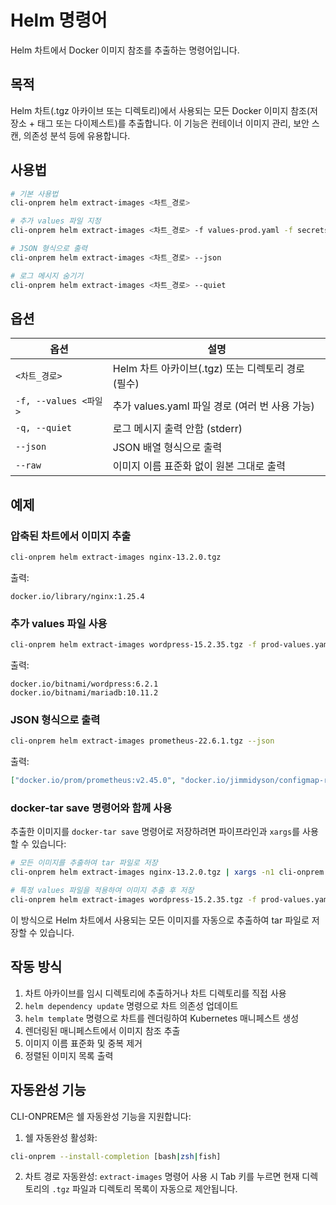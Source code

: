 # Helm 명령어

Helm 차트에서 Docker 이미지 참조를 추출하는 명령어입니다.

## 목적

Helm 차트(.tgz 아카이브 또는 디렉토리)에서 사용되는 모든 Docker 이미지 참조(저장소 + 태그 또는 다이제스트)를 추출합니다. 이 기능은 컨테이너 이미지 관리, 보안 스캔, 의존성 분석 등에 유용합니다.

## 사용법

```bash
# 기본 사용법
cli-onprem helm extract-images <차트_경로>

# 추가 values 파일 지정
cli-onprem helm extract-images <차트_경로> -f values-prod.yaml -f secrets.yaml

# JSON 형식으로 출력
cli-onprem helm extract-images <차트_경로> --json

# 로그 메시지 숨기기
cli-onprem helm extract-images <차트_경로> --quiet
```

## 옵션

| 옵션 | 설명 |
|------|------|
| `<차트_경로>` | Helm 차트 아카이브(.tgz) 또는 디렉토리 경로 (필수) |
| `-f, --values <파일>` | 추가 values.yaml 파일 경로 (여러 번 사용 가능) |
| `-q, --quiet` | 로그 메시지 출력 안함 (stderr) |
| `--json` | JSON 배열 형식으로 출력 |
| `--raw` | 이미지 이름 표준화 없이 원본 그대로 출력 |

## 예제

### 압축된 차트에서 이미지 추출

```bash
cli-onprem helm extract-images nginx-13.2.0.tgz
```

출력:
```
docker.io/library/nginx:1.25.4
```

### 추가 values 파일 사용

```bash
cli-onprem helm extract-images wordpress-15.2.35.tgz -f prod-values.yaml -f secrets.yaml
```

출력:
```
docker.io/bitnami/wordpress:6.2.1
docker.io/bitnami/mariadb:10.11.2
```

### JSON 형식으로 출력

```bash
cli-onprem helm extract-images prometheus-22.6.1.tgz --json
```

출력:
```json
["docker.io/prom/prometheus:v2.45.0", "docker.io/jimmidyson/configmap-reload:v0.8.0"]
```

### docker-tar save 명령어와 함께 사용

추출한 이미지를 `docker-tar save` 명령어로 저장하려면 파이프라인과 `xargs`를 사용할 수 있습니다:

```bash
# 모든 이미지를 추출하여 tar 파일로 저장
cli-onprem helm extract-images nginx-13.2.0.tgz | xargs -n1 cli-onprem docker-tar save -o /path/to/images/

# 특정 values 파일을 적용하여 이미지 추출 후 저장
cli-onprem helm extract-images wordpress-15.2.35.tgz -f prod-values.yaml | xargs -n1 cli-onprem docker-tar save -o /path/to/images/
```

이 방식으로 Helm 차트에서 사용되는 모든 이미지를 자동으로 추출하여 tar 파일로 저장할 수 있습니다.

## 작동 방식

1. 차트 아카이브를 임시 디렉토리에 추출하거나 차트 디렉토리를 직접 사용
2. `helm dependency update` 명령으로 차트 의존성 업데이트
3. `helm template` 명령으로 차트를 렌더링하여 Kubernetes 매니페스트 생성
4. 렌더링된 매니페스트에서 이미지 참조 추출
5. 이미지 이름 표준화 및 중복 제거
6. 정렬된 이미지 목록 출력

## 자동완성 기능

CLI-ONPREM은 쉘 자동완성 기능을 지원합니다:

1. 쉘 자동완성 활성화:
```bash
cli-onprem --install-completion [bash|zsh|fish]
```

2. 차트 경로 자동완성:
`extract-images` 명령어 사용 시 Tab 키를 누르면 현재 디렉토리의 `.tgz` 파일과 디렉토리 목록이 자동으로 제안됩니다.
